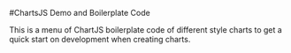 #ChartsJS Demo and Boilerplate Code

This is a menu of ChartJS boilerplate code of different style charts to get a quick start on development when creating charts.

